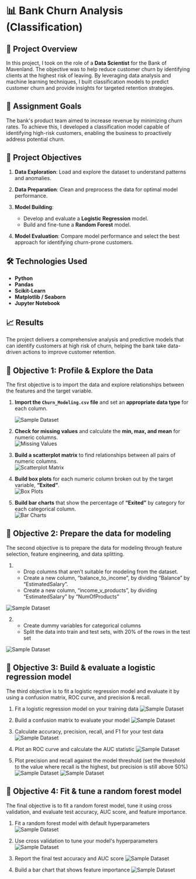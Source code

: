# 📊 **Bank Churn Analysis (Classification)**

## 📝 **Project Overview**  
In this project, I took on the role of a **Data Scientist** for the Bank of Mavenland. The objective was to help reduce customer churn by identifying clients at the highest risk of leaving. By leveraging data analysis and machine learning techniques, I built classification models to predict customer churn and provide insights for targeted retention strategies.

## 🎯 **Assignment Goals**  
The bank's product team aimed to increase revenue by minimizing churn rates. To achieve this, I developed a classification model capable of identifying high-risk customers, enabling the business to proactively address potential churn.

## 🚀 **Project Objectives**  

1. **Data Exploration**: Load and explore the dataset to understand patterns and anomalies.  

2. **Data Preparation**: Clean and preprocess the data for optimal model performance.  

3. **Model Building**:  
    - Develop and evaluate a **Logistic Regression** model.  
    - Build and fine-tune a **Random Forest** model.  

4. **Model Evaluation**: Compare model performance and select the best approach for identifying churn-prone customers.

## 🛠️ **Technologies Used**  

- **Python**  
- **Pandas**  
- **Scikit-Learn**  
- **Matplotlib / Seaborn**  
- **Jupyter Notebook**

## 📈 **Results**  
The project delivers a comprehensive analysis and predictive models that can identify customers at high risk of churn, helping the bank take data-driven actions to improve customer retention.


## 🚀 **Objective 1: Profile & Explore the Data**

The first objective is to import the data and explore relationships between the features and the target variable.

1. **Import the `Churn_Modeling.csv` file** and set an **appropriate data type** for each column.  
 
   ![Sample Dataset](screenshots/sample_dataset.png)
    <!--  <img src="screenshots/sample_dataset.png" alt="sample_dataset" width="900"> Customize size -->


3. **Check for missing values** and calculate the **min, max, and mean** for numeric columns.  
   ![Missing Values](screenshots/data_quality_check.png)

4. **Build a scatterplot matrix** to find relationships between all pairs of numeric columns.  
   ![Scatterplot Matrix](screenshots/scatterplot_matrix.png)

5. **Build box plots** for each numeric column broken out by the target variable, **“Exited”**.  
   ![Box Plots](screenshots/box_plots.png)

6. **Build bar charts** that show the percentage of **“Exited”** by category for each categorical column.  
   ![Bar Charts](screenshots/bar_plot.png)

## 🚀 **Objective 2: Prepare the data for modeling**

The second objective is to prepare the data for modeling through feature selection, feature engineering, and data splitting.

1.  - Drop columns that aren’t suitable for modeling from the dataset. 
    - Create a new column, “balance_to_income”, by dividing “Balance” by “EstimatedSalary”.
    - Create a new column, “income_v_products”, by dividing “EstimatedSalary” by “NumOfProducts”
 
   ![Sample Dataset](screenshots/churn_modeling_df.png)

2.  - Create dummy variables for categorical columns
    - Split the data into train and test sets, with 20% of the rows in the test set
  
   ![Sample Dataset](screenshots/split_data.png)

## 🚀 **Objective 3: Build & evaluate a logistic regression model**

The third objective is to fit a logistic regression model and evaluate it by using a confusion matrix, ROC curve, and precision & recall.

1.  Fit a logistic regression model on your training data
    ![Sample Dataset](screenshots/logistic_regression.png)
    
2.  Build a confusion matrix to evaluate your model
    ![Sample Dataset](screenshots/confusion_matrix.png)

3.  Calculate accuracy, precision, recall, and F1 for your test data
    ![Sample Dataset](screenshots/accuracy_precision_recall.png)

4.  Plot an ROC curve and calculate the AUC statistic
    ![Sample Dataset](screenshots/roc_auc.png)

5.  Plot precision and recall against the model threshold (set the threshold to the value where recall is the highest, but precision is still above 50%)
    ![Sample Dataset](screenshots/precision_recall_for_model.png)
    ![Sample Dataset](screenshots/objective_3_final.png)

## 🚀 **Objective 4: Fit & tune a random forest model**

The final objective is to fit a random forest model, tune it using cross validation, and evaluate test accuracy, AUC score, and feature importance.

1.  Fit a random forest model with default hyperparameters
    ![Sample Dataset](screenshots/random_forest_model.png)

2.  Use cross validation to tune your model's hyperparameters
    ![Sample Dataset](screenshots/tune_model.png)

3.  Report the final test accuracy and AUC score
    ![Sample Dataset](screenshots/tune_model.png)

4.  Build a bar chart that shows feature importance
    ![Sample Dataset](screenshots/tune_model.png)












   
